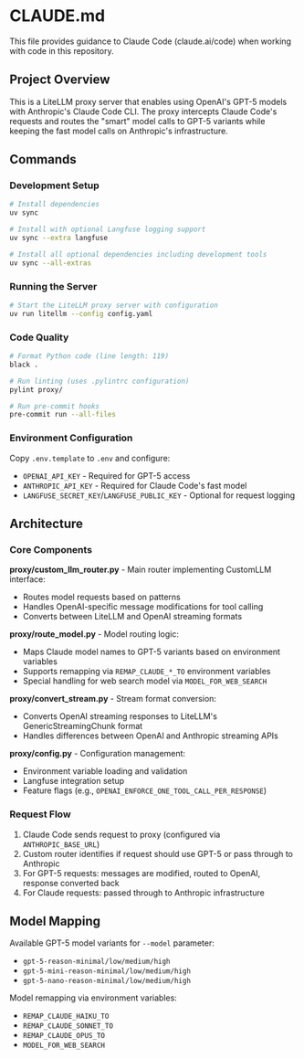 # CLAUDE.md

This file provides guidance to Claude Code (claude.ai/code) when working with code in this repository.

## Project Overview

This is a LiteLLM proxy server that enables using OpenAI's GPT-5 models with Anthropic's Claude Code CLI. The proxy intercepts Claude Code's requests and routes the "smart" model calls to GPT-5 variants while keeping the fast model calls on Anthropic's infrastructure.

## Commands

### Development Setup
```bash
# Install dependencies
uv sync

# Install with optional Langfuse logging support
uv sync --extra langfuse

# Install all optional dependencies including development tools
uv sync --all-extras
```

### Running the Server
```bash
# Start the LiteLLM proxy server with configuration
uv run litellm --config config.yaml
```

### Code Quality
```bash
# Format Python code (line length: 119)
black .

# Run linting (uses .pylintrc configuration)
pylint proxy/

# Run pre-commit hooks
pre-commit run --all-files
```

### Environment Configuration
Copy `.env.template` to `.env` and configure:
- `OPENAI_API_KEY` - Required for GPT-5 access
- `ANTHROPIC_API_KEY` - Required for Claude Code's fast model
- `LANGFUSE_SECRET_KEY`/`LANGFUSE_PUBLIC_KEY` - Optional for request logging

## Architecture

### Core Components

**proxy/custom_llm_router.py** - Main router implementing CustomLLM interface:
- Routes model requests based on patterns
- Handles OpenAI-specific message modifications for tool calling
- Converts between LiteLLM and OpenAI streaming formats

**proxy/route_model.py** - Model routing logic:
- Maps Claude model names to GPT-5 variants based on environment variables
- Supports remapping via `REMAP_CLAUDE_*_TO` environment variables
- Special handling for web search model via `MODEL_FOR_WEB_SEARCH`

**proxy/convert_stream.py** - Stream format conversion:
- Converts OpenAI streaming responses to LiteLLM's GenericStreamingChunk format
- Handles differences between OpenAI and Anthropic streaming APIs

**proxy/config.py** - Configuration management:
- Environment variable loading and validation
- Langfuse integration setup
- Feature flags (e.g., `OPENAI_ENFORCE_ONE_TOOL_CALL_PER_RESPONSE`)

### Request Flow
1. Claude Code sends request to proxy (configured via `ANTHROPIC_BASE_URL`)
2. Custom router identifies if request should use GPT-5 or pass through to Anthropic
3. For GPT-5 requests: messages are modified, routed to OpenAI, response converted back
4. For Claude requests: passed through to Anthropic infrastructure

## Model Mapping

Available GPT-5 model variants for `--model` parameter:
- `gpt-5-reason-minimal/low/medium/high`
- `gpt-5-mini-reason-minimal/low/medium/high`
- `gpt-5-nano-reason-minimal/low/medium/high`

Model remapping via environment variables:
- `REMAP_CLAUDE_HAIKU_TO`
- `REMAP_CLAUDE_SONNET_TO`
- `REMAP_CLAUDE_OPUS_TO`
- `MODEL_FOR_WEB_SEARCH`
